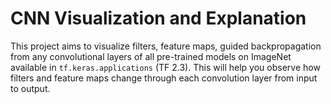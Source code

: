 # CNN Visualization and Explanation
This project aims to visualize filters, feature maps, guided backpropagation from any convolutional layers of all pre-trained models on ImageNet available in `tf.keras.applications` (TF 2.3). This will help you observe how filters and feature maps change through each convolution layer from input to output.
